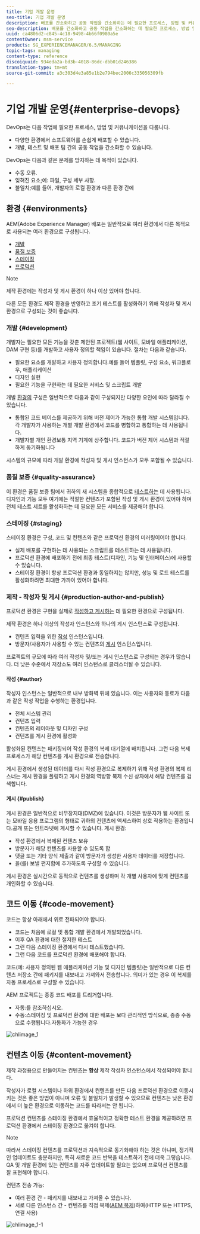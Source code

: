 ```yaml
---
title: 기업 개발 운영
seo-title: 기업 개발 운영
description: 배포를 간소화하고 공동 작업을 간소화하는 데 필요한 프로세스, 방법 및 커뮤니케이션에 대해 알아봅니다.
seo-description: 배포를 간소화하고 공동 작업을 간소화하는 데 필요한 프로세스, 방법 및 커뮤니케이션에 대해 알아봅니다.
uuid: ca4806d2-c845-4c18-9498-4b66f0980a5e
contentOwner: msm-service
products: SG_EXPERIENCEMANAGER/6.5/MANAGING
topic-tags: managing
content-type: reference
discoiquuid: 934eda2a-bd3b-4018-86dc-dbb01d246386
translation-type: tm+mt
source-git-commit: a3c303d4e3a85e1b2e794bec2006c335056309fb

---
```



# 기업 개발 운영{#enterprise-devops}

DevOps는 다음 작업에 필요한 프로세스, 방법 및 커뮤니케이션을 다룹니다.

* 다양한 환경에서 소프트웨어를 손쉽게 배포할 수 있습니다.
* 개발, 테스트 및 배포 팀 간의 공동 작업을 간소화할 수 있습니다.

DevOps는 다음과 같은 문제를 방지하는 데 목적이 있습니다.

* 수동 오류.
* 잊혀진 요소;예: 파일, 구성 세부 사항.
* 불일치;예를 들어, 개발자의 로컬 환경과 다른 환경 간에

## 환경 {#environments}

AEM(Adobe Experience Manager) 배포는 일반적으로 여러 환경에서 다른 목적으로 사용되는 여러 환경으로 구성됩니다.

* [개발](#development)
* [품질 보증](#quality-assurance)
* [스테이징](#staging)
* [프로덕션](#production-author-and-publish)

>[!NOTE]
>
>제작 환경에는 작성자 및 게시 환경이 하나 이상 있어야 합니다.
>
>다른 모든 환경도 제작 환경을 반영하고 조기 테스트를 활성화하기 위해 작성자 및 게시 환경으로 구성되는 것이 좋습니다.

### 개발 {#development}

개발자는 필요한 모든 기능을 갖춘 제안된 프로젝트(웹 사이트, 모바일 애플리케이션, DAM 구현 등)를 개발하고 사용자 정의할 책임이 있습니다. 절차는 다음과 같습니다.

* 필요한 요소를 개발하고 사용자 정의합니다.예를 들어 템플릿, 구성 요소, 워크플로우, 애플리케이션
* 디자인 실현
* 필요한 기능을 구현하는 데 필요한 서비스 및 스크립트 개발

개발 [환경의](/help/sites-developing/best-practices.md) 구성은 일반적으로 다음과 같이 구성되지만 다양한 요인에 따라 달라질 수 있습니다.

* 통합된 코드 베이스를 제공하기 위해 버전 제어가 가능한 통합 개발 시스템입니다. 각 개발자가 사용하는 개별 개발 환경에서 코드를 병합하고 통합하는 데 사용됩니다.
* 개발자별 개인 환경보통 지역 기계에 상주합니다. 코드가 버전 제어 시스템과 적절하게 동기화됩니다

시스템의 규모에 따라 개발 환경에 작성자 및 게시 인스턴스가 모두 포함될 수 있습니다.

### 품질 보증 {#quality-assurance}

이 환경은 품질 보증 팀에서 귀하의 새 시스템을 종합적으로 [테스트하는](/help/sites-developing/test-plan.md) 데 사용됩니다.디자인과 기능 모두 여기에는 적절한 컨텐츠가 포함된 작성 및 게시 환경이 있어야 하며 전체 테스트 세트를 활성화하는 데 필요한 모든 서비스를 제공해야 합니다.

### 스테이징 {#staging}

스테이징 환경은 구성, 코드 및 컨텐츠와 같은 프로덕션 환경의 미러링이어야 합니다.

* 실제 배포를 구현하는 데 사용되는 스크립트를 테스트하는 데 사용됩니다.
* 프로덕션 환경에 배포하기 전에 최종 테스트(디자인, 기능 및 인터페이스)에 사용할 수 있습니다.
* 스테이징 환경이 항상 프로덕션 환경과 동일하지는 않지만, 성능 및 로드 테스트를 활성화하려면 최대한 가까이 있어야 합니다.

### 제작 - 작성자 및 게시 {#production-author-and-publish}

프로덕션 환경은 구현을 실제로 [작성하고 게시하는](/help/sites-authoring/author.md#concept-of-authoring-and-publishing) 데 필요한 환경으로 구성됩니다.

제작 환경은 하나 이상의 작성자 인스턴스와 하나의 게시 인스턴스로 구성됩니다.

* 컨텐츠 입력을 위한 [작성](#author) 인스턴스입니다.
* 방문자/사용자가 사용할 수 있는 컨텐츠의 [게시](#publish) 인스턴스입니다.

프로젝트의 규모에 따라 여러 작성자 및/또는 게시 인스턴스로 구성되는 경우가 많습니다. 더 낮은 수준에서 저장소도 여러 인스턴스로 클러스터될 수 있습니다.

#### 작성 {#author}

작성자 인스턴스는 일반적으로 내부 방화벽 뒤에 있습니다. 이는 사용자와 동료가 다음과 같은 작성 작업을 수행하는 환경입니다.

* 전체 시스템 관리
* 컨텐츠 입력
* 컨텐츠의 레이아웃 및 디자인 구성
* 컨텐츠를 게시 환경에 활성화

활성화된 컨텐츠는 패키징되어 작성 환경의 복제 대기열에 배치됩니다. 그런 다음 복제 프로세스가 해당 컨텐츠를 게시 환경으로 전송합니다.

게시 환경에서 생성된 데이터를 다시 작성 환경으로 복제하기 위해 작성 환경의 복제 리스너는 게시 환경을 폴링하고 게시 환경의 역방향 복제 수신 상자에서 해당 컨텐츠를 검색합니다.

#### 게시 {#publish}

게시 환경은 일반적으로 비무장지대(DMZ)에 있습니다. 이것은 방문자가 웹 사이트 또는 모바일 응용 프로그램의 형태로 귀하의 컨텐츠에 액세스하여 상호 작용하는 환경입니다.공개 또는 인트라넷에 게시할 수 있습니다. 게시 환경:

* 작성 환경에서 복제된 컨텐츠 보유
* 방문자가 해당 컨텐츠를 사용할 수 있도록 함
* 댓글 또는 기타 양식 제출과 같이 방문자가 생성한 사용자 데이터를 저장합니다.
* 을(를) 보낼 편지함에 추가하도록 구성할 수 있습니다.

게시 환경은 실시간으로 동적으로 컨텐츠를 생성하며 각 개별 사용자에 맞게 컨텐츠를 개인화할 수 있습니다.

## 코드 이동 {#code-movement}

코드는 항상 아래에서 위로 전파되어야 합니다.

* 코드는 처음에 로컬 및 통합 개발 환경에서 개발되었습니다.
* 이후 QA 환경에 대한 철저한 테스트
* 그런 다음 스테이징 환경에서 다시 테스트했습니다.
* 그런 다음 코드를 프로덕션 환경에 배포해야 합니다.

코드(예: 사용자 정의된 웹 애플리케이션 기능 및 디자인 템플릿)는 일반적으로 다른 컨텐츠 저장소 간에 패키지를 내보내고 가져와서 전송합니다. 의미가 있는 경우 이 복제를 자동 프로세스로 구성할 수 있습니다.

AEM 프로젝트는 종종 코드 배포를 트리거합니다.

* 자동:를 참조하십시오.
* 수동:스테이징 및 프로덕션 환경에 대한 배포는 보다 관리적인 방식으로, 종종 수동으로 수행됩니다.자동화가 가능한 경우

![chlimage_1](assets/chlimage_1.png)

## 컨텐츠 이동 {#content-movement}

제작 과정용으로 만들어지는 컨텐츠는 **항상** 제작 작성자 인스턴스에서 작성되어야 합니다.

작성자가 로컬 시스템이나 하위 환경에서 컨텐츠를 만든 다음 프로덕션 환경으로 이동시키는 것은 좋은 방법이 아니며 오류 및 불일치가 발생할 수 있으므로 컨텐츠는 낮은 환경에서 더 높은 환경으로 이동하는 코드를 따라서는 안 됩니다.

프로덕션 컨텐츠를 스테이징 환경에서 효율적이고 정확한 테스트 환경을 제공하려면 프로덕션 환경에서 스테이징 환경으로 옮겨야 합니다.

>[!NOTE]
>
>따라서 스테이징 컨텐츠를 프로덕션과 지속적으로 동기화해야 하는 것은 아니며, 정기적인 업데이트도 충분하지만, 특히 새로운 코드 반복을 테스트하기 전에 더욱 그렇습니다. QA 및 개발 환경에 있는 컨텐츠를 자주 업데이트할 필요는 없으며 프로덕션 컨텐츠를 잘 표현해야 합니다.

컨텐츠 전송 가능:

* 여러 환경 간 - 패키지를 내보내고 가져올 수 있습니다.
* 서로 다른 인스턴스 간 - 컨텐츠를 직접 복제([AEM 복제](/help/sites-deploying/replication.md))하여(HTTP 또는 HTTPS, 연결 사용)

![chlimage_1-1](assets/chlimage_1-1.png)